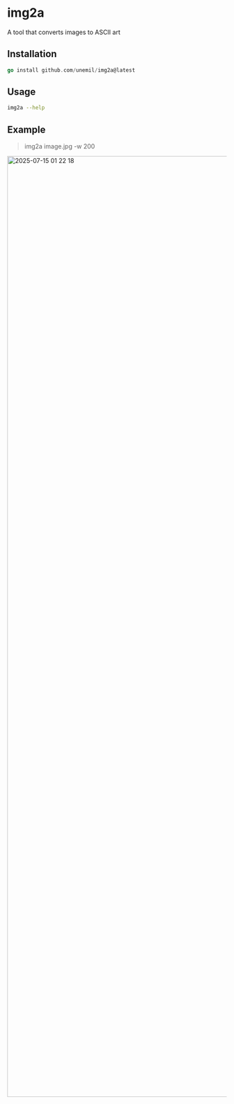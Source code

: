 # img2a
A tool that converts images to ASCII art

## Installation

```go
go install github.com/unemil/img2a@latest
```

## Usage

```bash
img2a --help
```

## Example

> img2a image.jpg -w 200

<img width="3456" height="2160" alt="2025-07-15 01 22 18" src="https://github.com/user-attachments/assets/875cb713-f16a-4cb9-b784-0cdb9f2064f9" />


